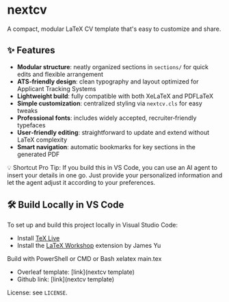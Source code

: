 # nextcv

A compact, modular LaTeX CV template that's easy to customize and share.

## ✨ Features

- **Modular structure**: neatly organized sections in `sections/` for quick edits and flexible arrangement  
- **ATS‑friendly design**: clean typography and layout optimized for Applicant Tracking Systems  
- **Lightweight build**: fully compatible with both XeLaTeX and PDFLaTeX  
- **Simple customization**: centralized styling via `nextcv.cls` for easy tweaks  
- **Professional fonts**: includes widely accepted, recruiter‑friendly typefaces  
- **User‑friendly editing**: straightforward to update and extend without LaTeX complexity  
- **Smart navigation**: automatic bookmarks for key sections in the generated PDF  


💡 Shortcut Pro Tip: If you build this in VS Code, you can use an AI agent to insert your details in one go. Just provide your personalized information and let the agent adjust it according to your preferences.


## 🛠️ Build Locally in VS Code
To set up and build this project locally in Visual Studio Code:

- Install [TeX Live](https://www.tug.org/texlive/)  
- Install the [LaTeX Workshop](https://marketplace.visualstudio.com/items?itemName=James-Yu.latex-workshop) extension by James Yu

Build with PowerShell or CMD or Bash
xelatex main.tex


- Overleaf template: [link](nextcv template)
- Github link: [link](nextcv template)

License: see `LICENSE`.



